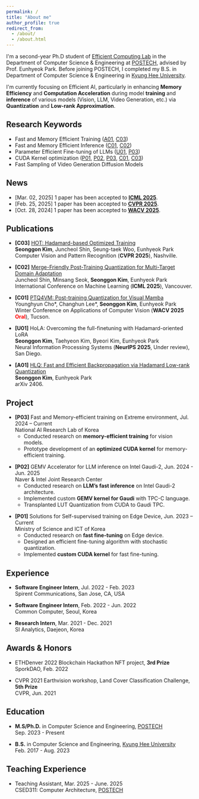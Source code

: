 ```yaml
---
permalink: /
title: "About me"
author_profile: true
redirect_from: 
  - /about/
  - /about.html
---
```


I'm a second-year Ph.D student of [Efficient Computing Lab](https://sites.google.com/view/eh-p) in the Department of Computer Science & Engineering at [POSTECH](https://www.postech.ac.kr), advised by Prof. Eunhyeok Park. Before joining POSTECH, I completed my B.S. in Department of Computer Science & Engineering in [Kyung Hee University](https://www.khu.ac.kr).

I'm currently focusing on Efficient AI, particularly in enhancing **Memory Efficiency** and **Computation Acceleration** during model **training** and **inference** of various models (Vision, LLM, Video Generation, etc.) via **Quantization** and **Low-rank Approximation**.

Research Keywords
-----
- Fast and Memory Efficient Training ([A01](#A01), [C03](#C03))
- Fast and Memory Efficient Inference ([C01](#C01), [C02](#C02))
- Parameter Efficient Fine-tuning of LLMs ([U01](#U01), [P03](#P03))
- CUDA Kernel optimization ([P01](#P01), [P02](#P03), [P03](#P03), [C01](#C01), [C03](#C03))
- Fast Sampling of Video Generation Diffusion Models



News
-----
- [Mar. 02, 2025] 1 paper has been accepted to [**ICML 2025**](https://icml.cc//).
- [Feb. 25, 2025] 1 paper has been accepted to [**CVPR 2025**](https://cvpr.thecvf.com/).
- [Oct. 28, 2024] 1 paper has been accepted to [**WACV 2025**](https://wacv2025.thecvf.com/).


Publications
-----
<a id="C03"></a>
- **[C03]** [HOT: Hadamard-based Optimized Training](https://arxiv.org/abs/2503.21261)  
**Seonggon Kim**, Juncheol Shin, Seung-taek Woo, Eunhyeok Park  
Computer Vision and Pattern Recognition (**CVPR 2025**), Nashville.

<a id="C02"></a>
- **[C02]** [Merge-Friendly Post-Training Quantization for Multi-Target Domain Adaptation](https://arxiv.org/abs/2505.23651)  
Juncheol Shin, Minsang Seok, **Seonggon Kim**, Eunhyeok Park  
International Conference on Machine Learning (**ICML 2025**), Vancouver.

<a id="C01"></a>
- **[C01]** [PTQ4VM: Post-training Quantization for Visual Mamba](https://arxiv.org/abs/2412.20386)  
Younghyun Cho\*, Changhun Lee\*, **Seonggon Kim**, Eunhyeok Park  
Winter Conference on Applications of Computer Vision (**WACV 2025 <span style="color:red">Oral</span>**), Tucson.

<a id="U01"></a>
- **[U01]** HoLA: Overcoming the full-finetuning with Hadamard-oriented LoRA  
**Seonggon Kim**, Taehyeon Kim, Byeori Kim, Eunhyeok Park  
Neural Information Processing Systems (**NeurIPS 2025**, Under review), San Diego.

<a id="A01"></a>
- **[A01]** [HLQ: Fast and Efficient Backpropagation via Hadamard Low-rank Quantization](https://arxiv.org/abs/2406.15102)  
**Seonggon Kim**, Eunhyeok Park  
arXiv 2406.

Project
-----
<a id="P03"></a>
- **[P03]** Fast and Memory-efficient training on Extreme environment, Jul. 2024 – Current  
National AI Research Lab of Korea  
  - Conducted research on **memory-efficient training** for vision models.  
  - Prototype development of an **optimized CUDA kernel** for memory-efficient training.

<a id="P02"></a>
- **[P02]** GEMV Accelerator for LLM inference on Intel Gaudi-2,	Jun. 2024 - Jun. 2025   
Naver & Intel Joint Research Center  
  - Conducted research on **LLM’s fast inference** on Intel Gaudi-2 architecture.    
  - Implemented custom **GEMV kernel for Gaudi** with TPC-C language.  
  - Transplanted LUT Quantization from CUDA to Gaudi TPC.  

<a id="P01"></a>
- **[P01]** Solutions for Self-supervised training on Edge Device,	Jun. 2023 – Current  
Ministry of Science and ICT of Korea
  - Conducted research on **fast fine-tuning** on Edge device.  
  - Designed an efficient fine-tuning algorithm with stochastic quantization.  
  - Implemented **custom CUDA kernel** for fast fine-tuning.  



Experience
-----
- **Software Engineer Intern**, Jul. 2022 - Feb. 2023   
Spirent Communications, San Jose, CA, USA

- **Software Engineer Intern**, Feb. 2022 - Jun. 2022  
Common Computer, Seoul, Korea

- **Research Intern**, Mar. 2021 - Dec. 2021  
SI Analytics, Daejeon, Korea


Awards & Honors
-----
- ETHDenver 2022 Blockchain Hackathon NFT project, **3rd Prize**  
SporkDAO, Feb. 2022

- CVPR 2021 Earthvision workshop, Land Cover Classification Challenge, **5th Prize**  
CVPR, Jun. 2021


Education
-----
- **M.S/Ph.D.** in Computer Science and Engineering, [POSTECH](https://www.postech.ac.kr)  
Sep. 2023 - Present

- **B.S.** in Computer Science and Engineering, [Kyung Hee University](https://www.khu.ac.kr)  
Feb. 2017 - Aug. 2023

Teaching Experience
-----
- Teaching Assistant, Mar. 2025 - June. 2025  
CSED311: Computer Architecture, [POSTECH](https://www.postech.ac.kr) 
